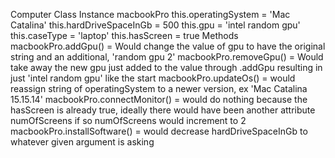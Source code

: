 Computer Class Instance macbookPro
this.operatingSystem = 'Mac Catalina'
this.hardDriveSpaceInGb = 500
this.gpu = 'intel random gpu'
this.caseType = 'laptop'
this.hasScreen = true
Methods
macbookPro.addGpu() = Would change the value of gpu to have the original string and an additional, 'random gpu 2'
macbookPro.removeGpu() = Would take away the new gpu just added to the value through .addGpu resulting in just 'intel random gpu' like the start
macbookPro.updateOs() = would reassign string of operatingSystem to a newer version, ex 'Mac Catalina 15.15.14'
macbookPro.connectMonitor() = would do nothing because the hasScreen is already true, ideally there would have been another attribute numOfScreens if so numOfScreens would increment to 2
macbookPro.installSoftware() = would decrease hardDriveSpaceInGb to whatever given argument is asking
